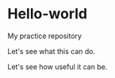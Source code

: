 # Hello-world
My practice repository

Let's see what this can do.

Let's see how useful it can be.

